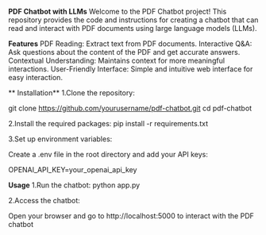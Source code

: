 **PDF Chatbot with LLMs**
Welcome to the PDF Chatbot project! This repository provides the code and instructions for creating a chatbot that can read and interact with PDF documents using large language models (LLMs).

**Features**
PDF Reading: Extract text from PDF documents.
Interactive Q&A: Ask questions about the content of the PDF and get accurate answers.
Contextual Understanding: Maintains context for more meaningful interactions.
User-Friendly Interface: Simple and intuitive web interface for easy interaction.

**
Installation**
1.Clone the repository:

git clone https://github.com/yourusername/pdf-chatbot.git
cd pdf-chatbot

2.Install the required packages:
pip install -r requirements.txt

3.Set up environment variables:

Create a .env file in the root directory and add your API keys:

OPENAI_API_KEY=your_openai_api_key


**Usage**
1.Run the chatbot:
python app.py

2.Access the chatbot:

Open your browser and go to http://localhost:5000 to interact with the PDF chatbot
